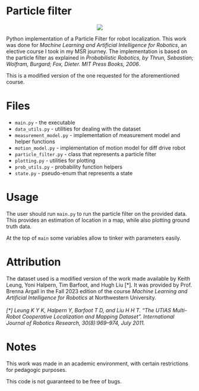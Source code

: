 # Particle filter
<p align="center">
<img src="https://github.com/maxipalay/particle_filter/assets/41023326/97676c99-0d67-4e02-a886-2d8d1d1b1bc0">
</p>

Python implementation of a Particle Filter for robot localization. This work was done for <em>Machine Learning and Artificial Intelligence for Robotics</em>, an elective course I took in my MSR journey. The implementation is based on the particle filter as explained in <em>Probabilistic Robotics, by Thrun, Sebastian; Wolfram, Burgard; Fox, Dieter. MIT Press Books, 2006</em>.

This is a modified version of the one requested for the aforementioned course.

# Files
- `main.py` - the executable
- `data_utils.py` - utilities for dealing with the dataset
- `measurement_model.py` - implementation of measurement model and helper functions
- `motion_model.py` - implementation of motion model for diff drive robot
- `particle_filter.py` - class that represents a particle filter
- `plotting.py` - utilities for plotting
- `prob_utils.py` - probability function helpers
- `state.py` - pseudo-enum that represents a state

# Usage
The user should run `main.py` to run the particle filter on the provided data. This provides an estimation of location in a map, while also plotting ground truth data.

At the top of `main` some variables allow to tinker with parameters easily.

# Attribution
The dataset used is a modified version of the work made available by Keith Leung, Yoni Halpern, Tim Barfoot, and Hugh Liu [\*]. It was provided by Prof. Brenna Argall in the Fall 2023 edition of the course <em>Machine Learning and Artificial Intelligence for Robotics</em> at Northwestern University.
<br>
<br>
<em>[*] Leung K Y K, Halpern Y, Barfoot T D, and Liu H H T. “The UTIAS Multi-Robot Cooperative Localization and Mapping Dataset”. International Journal of Robotics Research, 30(8):969–974, July 2011.</em>

# Notes
This work was made in an academic environment, with certain restrictions for pedagogic purposes.

This code is not guaranteed to be free of bugs.
